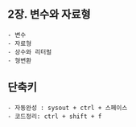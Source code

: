 ## 2장. 변수와 자료형

```
- 변수
- 자료형
- 상수와 리터럴
- 형변환
```

## 단축키

```
- 자동완성 : sysout + ctrl + 스페이스
- 코드정리: ctrl + shift + f
```
